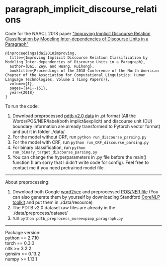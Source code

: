 # paragraph_implicit_discourse_relations

Code for the NAACL 2018 paper ["Improving Implicit Discourse Relation Classification by Modeling Inter-dependencies of Discourse Units in a Paragraph"](http://www.aclweb.org/anthology/N18-1013)

```
@inproceedings{dai2018improving,
  title={Improving Implicit Discourse Relation Classification by Modeling Inter-dependencies of Discourse Units in a Paragraph},
  author={Dai, Zeyu and Huang, Ruihong},
  booktitle={Proceedings of the 2018 Conference of the North American Chapter of the Association for Computational Linguistics: Human Language Technologies, Volume 1 (Long Papers)},
  volume={1},
  pages={141--151},
  year={2018}
}
```

To run the code:
1. Download preprocessed [pdtb v2.0 data](https://drive.google.com/open?id=1ZBLoysAkbu73bt8RttJLYCRjuuMyLKMw) in .pt format (All the Words/POS/NER/label(both implict&explicit) and discourse unit (DU) boundary information are already transformed to Pytorch vector format) and put it in folder ./data/ <br/>
2. For the model without CRF, run ```python run_discourse_parsing.py``` <br/>
3. For the model with CRF, run ```python run_CRF_discourse_parsing.py``` <br/>
4. For binary classification, run ```python run_binary_target_discourse_parsing.py``` <br/>
5. You can change the hyperparameters in .py file before the main() function (I am sorry that I didn't write code for config). Feel free to contact me if you need pretrained model file.<br/>

--------------------------------------------------------------------
About preprocessing:
1. Download both Google [word2vec](https://drive.google.com/file/d/0B7XkCwpI5KDYNlNUTTlSS21pQmM/edit) and preprocessed [POS/NER file](https://drive.google.com/open?id=1_X7DZhxw4GKaCZ8_sfgrJcoPrSVe4DLq) (You can also generate them by yourself by downloading Standford [CoreNLP toolkit](https://stanfordnlp.github.io/CoreNLP/) and put them in ./data/resource) <br/>
2. The PDTB v2.0 dataset raw files are already in the ./data/preprocess/dataset/ <br/>
3. run ```python pdtb_preprocess_moreexpimp_paragraph.py``` <br/> 

--------------------------------------------------------------------
Package version:<br/>
python == 2.7.10<br/>
torch == 0.3.0<br/>
nltk >= 3.2.2<br/>
gensim >= 0.13.2<br/>
numpy >= 1.13.1<br/>
